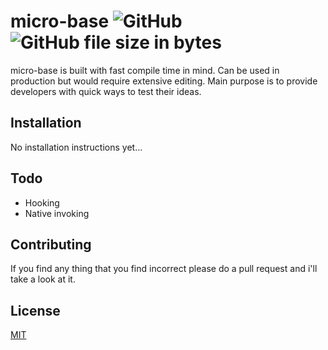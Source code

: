 # micro-base ![GitHub](https://img.shields.io/github/license/brunph/micro-base?logo=WTF) ![GitHub file size in bytes](https://img.shields.io/github/size/brunph/micro-base)
micro-base is built with fast compile time in mind. Can be used in production but would require extensive editing. Main purpose is to provide developers with quick ways to test their ideas.

## Installation
No installation instructions yet...
## Todo

* Hooking
* Native invoking

## Contributing
If you find any thing that you find incorrect please do  a pull request and i'll take a look at it.

## License
[MIT](https://choosealicense.com/licenses/mit/)
